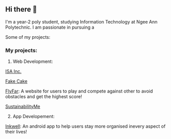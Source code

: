 ## Hi there 👋

I'm a year-2 poly student, studying Information Technology at Ngee Ann Polytechnic. I am passionate in pursuing a 


Some of my projects: 

### My projects: 
1.  Web Development:
   
[ISA Inc.](https://github.com/kohct1/FSDP-Assignment)

[Fake Cake](https://github.com/sudarsanamrithika/FED_S10257149_SudarsanamRithika_Assg1_Github)
          
[FlyFar](https://github.com/sudarsanamrithika/Asgn2_FED): A website for users to play and compete against other to avoid obstacles and get the highest score!
          
[SustainabilityMe](https://github.com/mellamadrama/BED_Assignment_2024)



2.  App Developement:

[Inkwell](https://github.com/FakeQwek/MAD24_P03_Team1): An android app to help users stay more organised inevery aspect of their lives!

